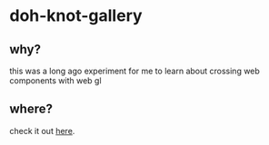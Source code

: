 # doh-knot-gallery
## why?
this was a long ago experiment for me to learn about crossing web components with web gl

## where?
check it out [here](https://wondering.xyz/stuff/doh-knot-gallery).
